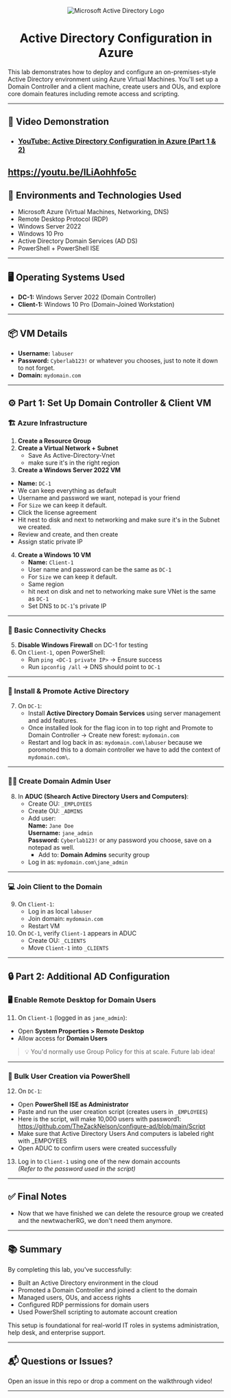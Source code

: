 <p align="center">
  <img src="https://i.imgur.com/pU5A58S.png" alt="Microsoft Active Directory Logo"/>
</p>

<h1 align="center">Active Directory Configuration in Azure</h1>

This lab demonstrates how to deploy and configure an on-premises-style Active Directory environment using Azure Virtual Machines. You'll set up a Domain Controller and a client machine, create users and OUs, and explore core domain features including remote access and scripting.

---

<h2>🎥 Video Demonstration</h2>

- ### [YouTube: Active Directory Configuration in Azure (Part 1 & 2)]([https://youtu.be/lLiAohhfo5c]) 

https://youtu.be/lLiAohhfo5c
---

<h2>🧰 Environments and Technologies Used</h2>

- Microsoft Azure (Virtual Machines, Networking, DNS)
- Remote Desktop Protocol (RDP)
- Windows Server 2022
- Windows 10 Pro
- Active Directory Domain Services (AD DS)
- PowerShell + PowerShell ISE

---

<h2>🖥️ Operating Systems Used</h2>

- **DC-1:** Windows Server 2022 (Domain Controller)  
- **Client-1:** Windows 10 Pro (Domain-Joined Workstation)

---

<h2>📦 VM Details</h2>

- **Username:** `labuser`  
- **Password:** `Cyberlab123!` or whatever you chooses, just to note it down to not forget.  
- **Domain:** `mydomain.com`

---

<h2>⚙️ Part 1: Set Up Domain Controller & Client VM</h2>

### 🏗️ Azure Infrastructure

1. **Create a Resource Group**
2. **Create a Virtual Network + Subnet**
   - Save As Active-Directory-Vnet
   - make sure it's in the right region
4.  **Create a Windows Server 2022 VM**  
   - **Name:** `DC-1`  
   - We can keep everything as default
   - Username and password we want, notepad is your friend
   - For `Size` we can keep it default.
   - Click the license agreement
   - Hit nest to disk and next to networking and make sure it's in the Subnet we created.
   - Review and create, and then create
   - Assign static private IP
4. **Create a Windows 10 VM**  
   - **Name:** `Client-1`
   - User name and password can be the same as `DC-1`
   - For `Size` we can keep it default.
   - Same region
   - hit next on disk and net to networking make sure VNet is the same as `DC-1`
   - Set DNS to `DC-1`'s private IP

---

### 🛜 Basic Connectivity Checks

5. **Disable Windows Firewall** on DC-1 for testing
6. On `Client-1`, open PowerShell:
   - Run `ping <DC-1 private IP>` → Ensure success
   - Run `ipconfig /all` → DNS should point to `DC-1`

---

### 🧱 Install & Promote Active Directory

7. On `DC-1`:
   - Install **Active Directory Domain Services** using server management and add features.
   - Once installed look for the flag icon in to top right and Promote to Domain Controller → Create new forest: `mydomain.com`
   - Restart and log back in as: `mydomain.com\labuser` because we poromoted this to a domain controller we have to add the context of `mydomain.com\`.

---

### 👩‍💼 Create Domain Admin User

8. In **ADUC (Shearch Active Directory Users and Computers)**:
   - Create OU: `_EMPLOYEES`
   - Create OU: `_ADMINS`
   - Add user:  
     **Name:** `Jane Doe`  
     **Username:** `jane_admin`  
     **Password:** `Cyberlab123!` or any password you choose, save on a notepad as well.
     - Add to: **Domain Admins** security group
   - Log in as: `mydomain.com\jane_admin` 

---

### 💻 Join Client to the Domain

9. On `Client-1`:
   - Log in as local `labuser` 
   - Join domain: `mydomain.com`
   - Restart VM
10. On `DC-1`, verify `Client-1` appears in ADUC
    - Create OU: `_CLIENTS`
    - Move `Client-1` into `_CLIENTS`

---

<h2>🔒 Part 2: Additional AD Configuration</h2>

### 🖥️ Enable Remote Desktop for Domain Users

11. On `Client-1` (logged in as `jane_admin`):
   - Open **System Properties > Remote Desktop**
   - Allow access for **Domain Users**

> 💡 You'd normally use Group Policy for this at scale. Future lab idea!

---

### 👥 Bulk User Creation via PowerShell

12. On `DC-1`:
   - Open **PowerShell ISE as Administrator**
   - Paste and run the user creation script (creates users in `_EMPLOYEES`)
   - Here is the script, will make 10,000 users with password1: https://github.com/TheZackNelson/configure-ad/blob/main/Script
   - Make sure that Active Directory Users And computers is labeled right with _EMPOYEES
   - Open ADUC to confirm users were created successfully

13. Log in to `Client-1` using one of the new domain accounts  
    *(Refer to the password used in the script)*

---

<h2>✅ Final Notes</h2>

- Now that we have finished we can delete the resource group we created and the newtwacherRG, we don't need them anymore.

---

<h2>📚 Summary</h2>

By completing this lab, you've successfully:

- Built an Active Directory environment in the cloud
- Promoted a Domain Controller and joined a client to the domain
- Managed users, OUs, and access rights
- Configured RDP permissions for domain users
- Used PowerShell scripting to automate account creation

This setup is foundational for real-world IT roles in systems administration, help desk, and enterprise support.

---

<h2>📬 Questions or Issues?</h2>

Open an issue in this repo or drop a comment on the walkthrough video!

---

